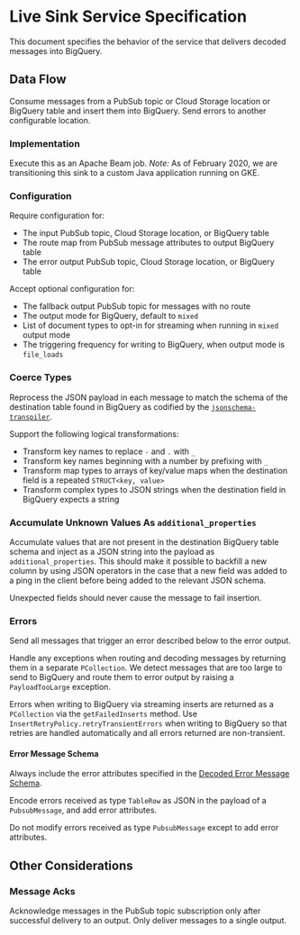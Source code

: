 # Live Sink Service Specification

This document specifies the behavior of the service that delivers decoded
messages into BigQuery.



## Data Flow

Consume messages from a PubSub topic or Cloud Storage location or BigQuery table
and insert them into BigQuery. Send errors to another configurable location.

### Implementation

Execute this as an Apache Beam job. _Note:_ As of February 2020, we are
transitioning this sink to a custom Java application running on GKE.

### Configuration

Require configuration for:

 * The input PubSub topic, Cloud Storage location, or BigQuery table
 * The route map from PubSub message attributes to output BigQuery table
 * The error output PubSub topic, Cloud Storage location, or BigQuery table

Accept optional configuration for:

 * The fallback output PubSub topic for messages with no route
 * The output mode for BigQuery, default to `mixed`
 * List of document types to opt-in for streaming when running in `mixed`
   output mode
 * The triggering frequency for writing to BigQuery, when output mode is
   `file_loads`

### Coerce Types

Reprocess the JSON payload in each message to match the schema of the
destination table found in BigQuery as codified by the
[`jsonschema-transpiler`](https://github.com/mozilla/jsonschema-transpiler).

Support the following logical transformations:

  * Transform key names to replace `-` and `.` with `_`
  * Transform key names beginning with a number by prefixing with `_`
  * Transform map types to arrays of key/value maps when the destination
    field is a repeated `STRUCT<key, value>`
  * Transform complex types to JSON strings when the destination field
    in BigQuery expects a string

### Accumulate Unknown Values As `additional_properties`

Accumulate values that are not present in the destination BigQuery table
schema and inject as a JSON string into the payload as `additional_properties`.
This should make it possible to backfill a new column by using JSON operators
in the case that a new field was added to a ping in the client before being
added to the relevant JSON schema.

Unexpected fields should never cause the message to fail insertion.

### Errors

Send all messages that trigger an error described below to the error output.

Handle any exceptions when routing and decoding messages by returning them in a
separate `PCollection`. We detect messages that are too large to send to
BigQuery and route them to error output by raising a `PayloadTooLarge` exception.

Errors when writing to BigQuery via streaming inserts are returned as a
`PCollection` via the `getFailedInserts` method.
Use `InsertRetryPolicy.retryTransientErrors` when writing to BigQuery so that
retries are handled automatically and all errors returned are non-transient.

#### Error Message Schema

Always include the error attributes specified in the [Decoded Error Message
Schema](decoder_service_specification.md#error-message-schema).

Encode errors received as type `TableRow` as JSON in the payload of a
`PubsubMessage`, and add error attributes.

Do not modify errors received as type `PubsubMessage` except to add error
attributes.

## Other Considerations

### Message Acks

Acknowledge messages in the PubSub topic subscription only after successful
delivery to an output. Only deliver messages to a single output.
